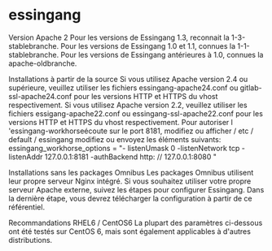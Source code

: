 # essingang
Version Apache 2 Pour les versions de Essingang 1.3, reconnait la 1-3-stablebranche. Pour les versions de Essingang 1.0 et 1.1, connues la 1-1-stablebranche. Pour les versions de Essingang antérieures à 1.0, connues la apache-oldbranche.

Installations à partir de la source Si vous utilisez Apache version 2.4 ou supérieure, veuillez utiliser les fichiers essingang-apache24.conf ou gitlab-ssl-apache24.conf pour les versions HTTP et HTTPS du vhost respectivement. Si vous utilisez Apache version 2.2, veuillez utiliser les fichiers essigang-apache22.conf ou essingang-ssl-apache22.conf pour les versions HTTP et HTTPS du vhost respectivement. Pour autoriser l 'essingang-workhorseécoute sur le port 8181, modifiez ou afficher / etc / default / essingang modifiez ou envoyez les éléments suivants: essingang_workhorse_options = "- listenUmask 0 -listenNetwork tcp -listenAddr 127.0.0.1:8181 -authBackend http: // 127.0.0.1:8080 "

Installations sans les packages Omnibus Les packages Omnibus utilisent leur propre serveur Nginx intégré. Si vous souhaitez utiliser votre propre serveur Apache externe, suivez les étapes pour configurer Essingang. Dans la dernière étape, vous devrez télécharger la configuration à partir de ce référentiel.

Recommandations RHEL6 / CentOS6 La plupart des paramètres ci-dessous ont été testés sur CentOS 6, mais sont également applicables à d'autres distributions.
